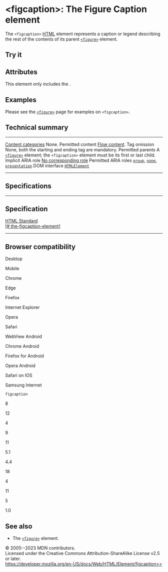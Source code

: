 \<figcaption\>: The Figure Caption element
==========================================

The `<figcaption>` [HTML](../index) element represents a caption or
legend describing the rest of the contents of its parent
[`<figure>`](figure) element.

Try it
------

Attributes
----------

This element only includes the [](_Resources/Markup%20And%20Styling/html/global_attributes/index.md).

Examples
--------

Please see the [`<figure>`](figure) page for examples on `<figcaption>`.

Technical summary
-----------------

  --------------------------------------------- ---------------------------------------------------------------------------------------------------------------------------------------------------------------------------------------------------------------------------------------------------------------------------------------------------
  [Content categories](../content_categories)   None.
  Permitted content                             [Flow content](../content_categories#flow_content).
  Tag omission                                  None, both the starting and ending tag are mandatory.
  Permitted parents                             A [`<figure>`](figure) element; the `<figcaption>` element must be its first or last child.
  Implicit ARIA role                            [No corresponding role](https://www.w3.org/TR/html-aria/#dfn-no-corresponding-role)
  Permitted ARIA roles                          [`group`](https://developer.mozilla.org/en-US/docs/Web/Accessibility/ARIA/Roles/group_role), [`none`](https://developer.mozilla.org/en-US/docs/Web/Accessibility/ARIA/Roles/none_role), [`presentation`](https://developer.mozilla.org/en-US/docs/Web/Accessibility/ARIA/Roles/presentation_role)
  DOM interface                                 [`HTMLElement`](https://developer.mozilla.org/en-US/docs/Web/API/HTMLElement)
  --------------------------------------------- ---------------------------------------------------------------------------------------------------------------------------------------------------------------------------------------------------------------------------------------------------------------------------------------------------

Specifications
--------------

  -----------------------------------------------------------------------------------------------------------------------

Specification
  -----------------------------------------------------------------------------------------------------------------------

  [HTML Standard\
  [\#
  the-figcaption-element]](https://html.spec.whatwg.org/multipage/grouping-content.html#the-figcaption-element)

  -----------------------------------------------------------------------------------------------------------------------

Browser compatibility
---------------------

Desktop

Mobile

Chrome

Edge

Firefox

Internet Explorer

Opera

Safari

WebView Android

Chrome Android

Firefox for Android

Opera Android

Safari on IOS

Samsung Internet

`figcaption`

8

12

4

9

11

5.1

4.4

18

4

11

5

1.0

See also
--------

- The [`<figure>`](figure) element.

© 2005--2023 MDN contributors.\
Licensed under the Creative Commons Attribution-ShareAlike License v2.5
or later.\
https://developer.mozilla.org/en-US/docs/Web/HTML/Element/figcaption>>
